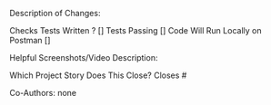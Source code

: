 Description of Changes:

Checks
Tests Written ? []
Tests Passing []
Code Will Run Locally on Postman []

Helpful Screenshots/Video Description:

Which Project Story Does This Close?
Closes #

Co-Authors: none
